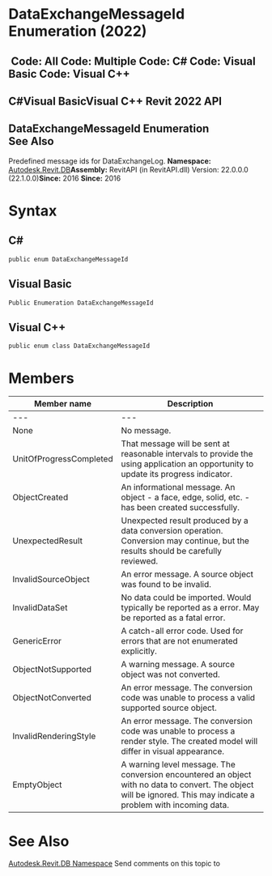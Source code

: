 # DataExchangeMessageId Enumeration (2022)

﻿
 Code: All Code: Multiple Code: C# Code: Visual Basic Code: Visual C++   
---  
C#Visual BasicVisual C++
Revit 2022 API  
---  
DataExchangeMessageId Enumeration  
See Also  
---  
Predefined message ids for DataExchangeLog. 
**Namespace:** [Autodesk.Revit.DB](87546ba7-461b-c646-cbb1-2cb8f5bff8b2.md "Autodesk.Revit.DB Namespace")**Assembly:** RevitAPI (in RevitAPI.dll) Version: 22.0.0.0 (22.1.0.0)**Since:** 2016 **Since:** 2016 
# Syntax
C#  
---  
```text
public enum DataExchangeMessageId
```
  
Visual Basic  
---  
```text
Public Enumeration DataExchangeMessageId
```
  
Visual C++  
---  
```text
public enum class DataExchangeMessageId
```
  
# Members
| Member name | Description |
| --- | --- |
| --- | --- |
| None | No message. |
| UnitOfProgressCompleted | That message will be sent at reasonable intervals to provide the using application an opportunity to update its progress indicator. |
| ObjectCreated | An informational message. An object - a face, edge, solid, etc. - has been created successfully. |
| UnexpectedResult | Unexpected result produced by a data conversion operation. Conversion may continue, but the results should be carefully reviewed. |
| InvalidSourceObject | An error message. A source object was found to be invalid. |
| InvalidDataSet | No data could be imported. Would typically be reported as a error. May be reported as a fatal error. |
| GenericError | A catch-all error code. Used for errors that are not enumerated explicitly. |
| ObjectNotSupported | A warning message. A source object was not converted. |
| ObjectNotConverted | An error message. The conversion code was unable to process a valid supported source object. |
| InvalidRenderingStyle | An error message. The conversion code was unable to process a render style. The created model will differ in visual appearance. |
| EmptyObject | A warning level message. The conversion encountered an object with no data to convert. The object will be ignored. This may indicate a problem with incoming data. |

# See Also
[Autodesk.Revit.DB Namespace](87546ba7-461b-c646-cbb1-2cb8f5bff8b2.md "Autodesk.Revit.DB Namespace")
Send comments on this topic to 